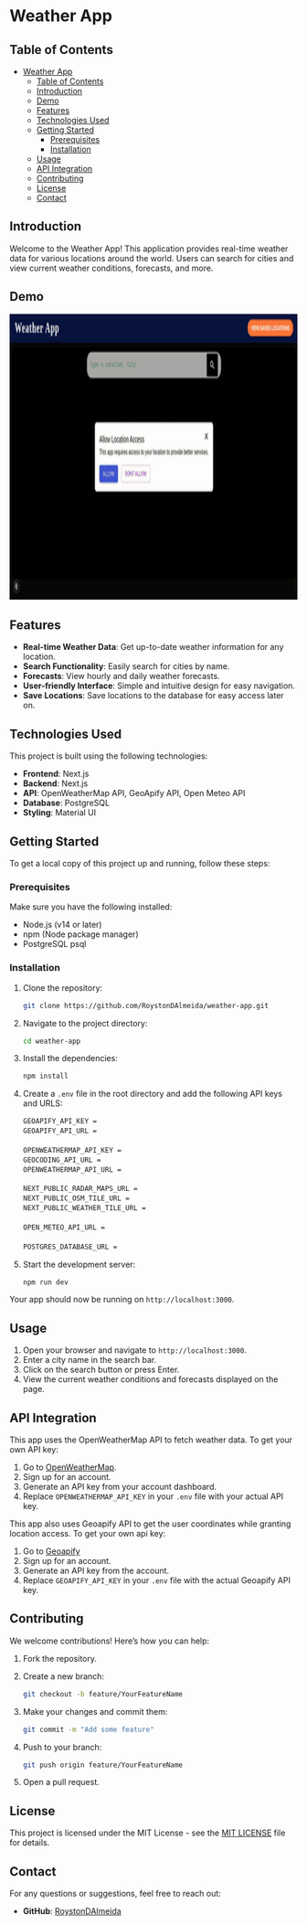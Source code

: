 # Weather App

## Table of Contents

- [Weather App](#weather-app)
  - [Table of Contents](#table-of-contents)
  - [Introduction](#introduction)
  - [Demo](#demo)
  - [Features](#features)
  - [Technologies Used](#technologies-used)
  - [Getting Started](#getting-started)
    - [Prerequisites](#prerequisites)
    - [Installation](#installation)
  - [Usage](#usage)
  - [API Integration](#api-integration)
  - [Contributing](#contributing)
  - [License](#license)
  - [Contact](#contact)

## Introduction

Welcome to the Weather App! This application provides real-time weather data for various locations around the world. Users can search for cities and view current weather conditions, forecasts, and more.

## Demo

<img src="./public/optimized.gif" alt="Weather App Demo" width="800" height="500">

## Features

- **Real-time Weather Data**: Get up-to-date weather information for any location.
- **Search Functionality**: Easily search for cities by name.
- **Forecasts**: View hourly and daily weather forecasts.
- **User-friendly Interface**: Simple and intuitive design for easy navigation.
- **Save Locations**: Save locations to the database for easy access later on.

## Technologies Used

This project is built using the following technologies:

- **Frontend**: Next.js
- **Backend**: Next.js
- **API**: OpenWeatherMap API, GeoApify API, Open Meteo API
- **Database**: PostgreSQL
- **Styling**: Material UI

## Getting Started

To get a local copy of this project up and running, follow these steps:

### Prerequisites

Make sure you have the following installed:

- Node.js (v14 or later)
- npm (Node package manager)
- PostgreSQL psql

### Installation

1. Clone the repository:

    ```bash
    git clone https://github.com/RoystonDAlmeida/weather-app.git
    ```

2. Navigate to the project directory:

    ```bash
    cd weather-app
    ```

3. Install the dependencies:

    ```bash
    npm install
    ```

4. Create a `.env` file in the root directory and add the following API keys and URLS:

    ```bash
    GEOAPIFY_API_KEY = 
    GEOAPIFY_API_URL = 

    OPENWEATHERMAP_API_KEY = 
    GEOCODING_API_URL = 
    OPENWEATHERMAP_API_URL = 

    NEXT_PUBLIC_RADAR_MAPS_URL = 
    NEXT_PUBLIC_OSM_TILE_URL =
    NEXT_PUBLIC_WEATHER_TILE_URL = 

    OPEN_METEO_API_URL = 

    POSTGRES_DATABASE_URL = 
    ```

5. Start the development server:

    ```bash
    npm run dev
    ```

Your app should now be running on `http://localhost:3000`.

## Usage

1. Open your browser and navigate to `http://localhost:3000`.
2. Enter a city name in the search bar.
3. Click on the search button or press Enter.
4. View the current weather conditions and forecasts displayed on the page.

## API Integration

This app uses the OpenWeatherMap API to fetch weather data. To get your own API key:

1. Go to [OpenWeatherMap](https://openweathermap.org/api).
2. Sign up for an account.
3. Generate an API key from your account dashboard.
4. Replace `OPENWEATHERMAP_API_KEY` in your `.env` file with your actual API key.

This app also uses Geoapify API to get the user coordinates while granting location access. To get your own api key:

1. Go to [Geoapify](https://www.geoapify.com/)
2. Sign up for an account.
3. Generate an API key from the account.
4. Replace `GEOAPIFY_API_KEY` in your `.env` file with the actual Geoapify API key.

## Contributing

We welcome contributions! Here’s how you can help:

1. Fork the repository.

2. Create a new branch:
    ```bash
    git checkout -b feature/YourFeatureName
    ```

3. Make your changes and commit them:
    ```bash
    git commit -m "Add some feature"
    ```

4. Push to your branch:
    ```bash
    git push origin feature/YourFeatureName
    ```

5. Open a pull request.

## License

This project is licensed under the MIT License - see the [MIT LICENSE](https://opensource.org/licenses/MIT) file for details.

## Contact

For any questions or suggestions, feel free to reach out:

- **GitHub**: [RoystonDAlmeida](https://github.com/RoystonDAlmeida)